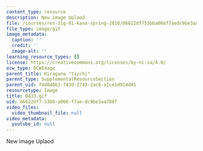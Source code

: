 ```yaml
---
content_type: resource
description: New image Uplaod
file: /courses/res-21g-01-kana-spring-2010/86622df753bba066f7aedc9be3aa788f_0433.gif
file_type: image/gif
image_metadata:
  caption: ''
  credit: ''
  image-alt: ''
learning_resource_types: []
license: https://creativecommons.org/licenses/by-nc-sa/4.0/
ocw_type: OCWImage
parent_title: Hiragana "ti/chi"
parent_type: SupplementalResourceSection
parent_uid: f4d840b1-743d-2743-2ac6-a1ce1d914d41
resourcetype: Image
title: 0433.gif
uid: 86622df7-53bb-a066-f7ae-dc9be3aa788f
video_files:
  video_thumbnail_file: null
video_metadata:
  youtube_id: null
---
```

New image Uplaod
